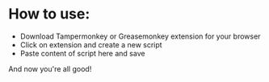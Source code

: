 # How to use:
- Download Tampermonkey or Greasemonkey extension for your browser
- Click on extension and create a new script
- Paste content of script here and save

And now you're all good!

